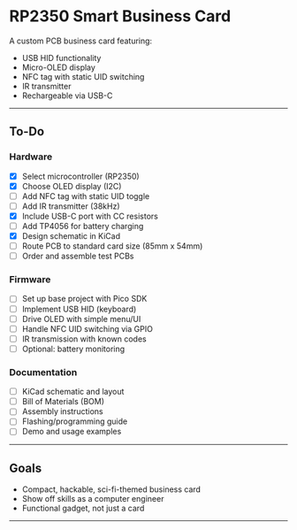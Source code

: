 # RP2350 Smart Business Card

A custom PCB business card featuring:

- USB HID functionality  
- Micro-OLED display  
- NFC tag with static UID switching  
- IR transmitter  
- Rechargeable via USB-C  

---

## To-Do

### Hardware

- [x] Select microcontroller (RP2350)
- [x] Choose OLED display (I2C)
- [ ] Add NFC tag with static UID toggle
- [ ] Add IR transmitter (38kHz)
- [x] Include USB-C port with CC resistors
- [ ] Add TP4056 for battery charging
- [x] Design schematic in KiCad
- [ ] Route PCB to standard card size (85mm x 54mm)
- [ ] Order and assemble test PCBs

### Firmware

- [ ] Set up base project with Pico SDK
- [ ] Implement USB HID (keyboard)
- [ ] Drive OLED with simple menu/UI
- [ ] Handle NFC UID switching via GPIO
- [ ] IR transmission with known codes
- [ ] Optional: battery monitoring

### Documentation

- [ ] KiCad schematic and layout
- [ ] Bill of Materials (BOM)
- [ ] Assembly instructions
- [ ] Flashing/programming guide
- [ ] Demo and usage examples

---

## Goals

- Compact, hackable, sci-fi-themed business card
- Show off skills as a computer engineer
- Functional gadget, not just a card

---
